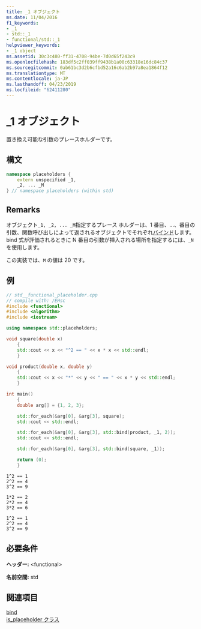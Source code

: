 ```yaml
---
title: _1 オブジェクト
ms.date: 11/04/2016
f1_keywords:
- _1
- std::_1
- functional/std::_1
helpviewer_keywords:
- _1 object
ms.assetid: 30c3c480-ff31-4708-94be-7d0d65f243c9
ms.openlocfilehash: 183df5c2ff039ff9438b1a00c63318e16dc84c37
ms.sourcegitcommit: 0ab61bc3d2b6cfbd52a16c6ab2b97a8ea1864f12
ms.translationtype: MT
ms.contentlocale: ja-JP
ms.lasthandoff: 04/23/2019
ms.locfileid: "62411280"
---
```

# <a name="1-object"></a>_1 オブジェクト

置き換え可能な引数のプレースホルダーです。

## <a name="syntax"></a>構文

```cpp
namespace placeholders {
    extern unspecified _1,
    _2, ... _M
} // namespace placeholders (within std)
```

## <a name="remarks"></a>Remarks

オブジェクト`_1, _2, ... _M`指定するプレース ホルダーは、1 番目、…、番目の引数、関数呼び出しによって返されるオブジェクトでそれぞれ[バインド](../standard-library/functional-functions.md#bind)します。 bind 式が評価されるときに N 番目の引数が挿入される場所を指定するには、`_N` を使用します。

この実装では、`M` の値は 20 です。

## <a name="example"></a>例

```cpp
// std__functional_placeholder.cpp
// compile with: /EHsc
#include <functional>
#include <algorithm>
#include <iostream>

using namespace std::placeholders;

void square(double x)
    {
    std::cout << x << "^2 == " << x * x << std::endl;
    }

void product(double x, double y)
    {
    std::cout << x << "*" << y << " == " << x * y << std::endl;
    }

int main()
    {
    double arg[] = {1, 2, 3};

    std::for_each(&arg[0], &arg[3], square);
    std::cout << std::endl;

    std::for_each(&arg[0], &arg[3], std::bind(product, _1, 2));
    std::cout << std::endl;

    std::for_each(&arg[0], &arg[3], std::bind(square, _1));

    return (0);
    }
```

```Output
1^2 == 1
2^2 == 4
3^2 == 9

1*2 == 2
2*2 == 4
3*2 == 6

1^2 == 1
2^2 == 4
3^2 == 9
```

## <a name="requirements"></a>必要条件

**ヘッダー:** \<functional>

**名前空間:** std

## <a name="see-also"></a>関連項目

[bind](../standard-library/functional-functions.md#bind)<br/>
[is_placeholder クラス](../standard-library/is-placeholder-class.md)<br/>
